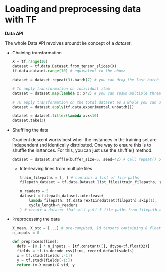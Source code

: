# Loading and preprocessing data with TF

**Data API**

The  whole Data API revolves aroundt he concept of a *dataset*. 

* Chaining transformation

  ```python
  X = tf.range(10)
  dataset = tf.data.Dataset.from_tensor_slices(X)
  tf.data.dataset.range(10) # equivalent to the above

  dataset = dataset.repeat(3).batch(7) # you can drop the last batch so that every batch has the same size by setting drop_remainder=True

  # To apply transformation on individual item
  dataset = dataset.map(lambda x: x*2) # you can spawn multiple threads by setting num_parallel_calls arguments

  # TO apply transformation on the total dataset as a whole you can use apply()
  dataset = dataset.apply(tf.data.experimental.unbatch())

  dataset = dataset.filter(lambda x:x<10)
  dataset.take(3)
  ```

* Shuffling the data

  Gradient descent works best when the instances in the training set are independent and identically distributed. One way to ensure this is to shuffle the instances. For this, you can just use the shuffle() method. 

  ```python
  dataset = dataset.shuffle(buffer_size=5, seed=42) # call repeat() on a shuffled dataset will generate a new order at every iteration. This is generally a good idea, but if you prefer to reuse the same order at each iteration, you can set reshuffle_each_iteration=False
  ```
  * Interleaving lines from multiple files

    ```python
    train_filepaths = [, ] # contains a list of file paths
    filepath_dataset = tf.data.Dataset.list_files(train_filepaths, seed=42) # by default, the list_files() function returns a datset that shuffles the file paths. In general, this is a good thing, but you can set shuffle=False if you don't want to. 

    n_readers = 5
    dataset = filepath_dataset.interleave(
        lambda filepath: tf.data.TextLinedatset(filepath).skip(1),
        cycle_length=n_readers
    ) # create a dataset that will pull 5 file paths from filepath_dataset. By default, interleave() does not have paramllelism. you can set num_parallel_calls to the number of threads you want. you can even set tf.data.experimental.AUTOTUNE to make TF choose for the right number of threads dynamically. 
    ```
* Preprocessing the data

  ```python
  X_mean, X_std = [...] # pre-computed, 1d tensors containing 8 floats, one for each feature
  n_inputs = 8

  def preprocess(line):
    defs = [0.] * n_inputs + [tf.constant([], dtype=tf.float32)]
    fields = tf.io.decode_csv(line, record_defaults=defs)
    x = tf.stack(fields[:-1])
    y = tf.stack(fields[-1:])
    return (x-X_mean)/X_std, y
  ```
    
  

